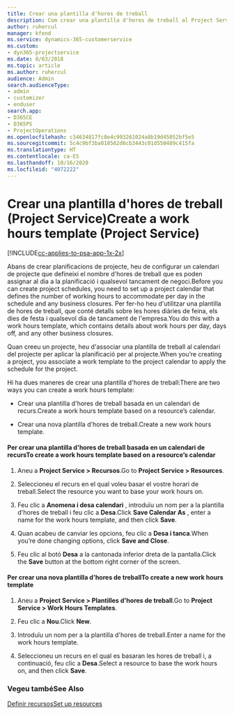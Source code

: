 ```yaml
---
title: Crear una plantilla d'hores de treball
description: Com crear una plantilla d'hores de treball al Project Service
author: ruhercul
manager: kfend
ms.service: dynamics-365-customerservice
ms.custom:
- dyn365-projectservice
ms.date: 8/03/2018
ms.topic: article
ms.author: ruhercul
audience: Admin
search.audienceType:
- admin
- customizer
- enduser
search.app:
- D365CE
- D365PS
- ProjectOperations
ms.openlocfilehash: c34634817fc8e4c993261024a8b19d45052bf5e5
ms.sourcegitcommit: 5c4c9bf3ba018562d6cb3443c01d550489c415fa
ms.translationtype: HT
ms.contentlocale: ca-ES
ms.lasthandoff: 10/16/2020
ms.locfileid: "4072222"
---
```

# <a name="create-a-work-hours-template-project-service"></a><span data-ttu-id="b3c5e-103">Crear una plantilla d'hores de treball (Project Service)</span><span class="sxs-lookup"><span data-stu-id="b3c5e-103">Create a work hours template (Project Service)</span></span>

[!INCLUDE[cc-applies-to-psa-app-1x-2x](../includes/cc-applies-to-psa-app-1x-2x.md)]

<span data-ttu-id="b3c5e-104">Abans de crear planificacions de projecte, heu de configurar un calendari de projecte que defineixi el nombre d'hores de treball que es poden assignar al dia a la planificació i qualsevol tancament de negoci.</span><span class="sxs-lookup"><span data-stu-id="b3c5e-104">Before you can create project schedules, you need to set up a project calendar that defines the number of working hours to accommodate per day in the schedule and any business closures.</span></span> <span data-ttu-id="b3c5e-105">Per fer-ho heu d'utilitzar una plantilla de hores de treball, que conté detalls sobre les hores diàries de feina, els dies de festa i qualsevol dia de tancament de l'empresa.</span><span class="sxs-lookup"><span data-stu-id="b3c5e-105">You do this with a work hours template, which contains details about work hours per day, days off, and any other business closures.</span></span>  
  
 <span data-ttu-id="b3c5e-106">Quan creeu un projecte, heu d'associar una plantilla de treball al calendari del projecte per aplicar la planificació per al projecte.</span><span class="sxs-lookup"><span data-stu-id="b3c5e-106">When you’re creating a project, you associate a work template to the project calendar to apply the schedule for the project.</span></span>  
  
 <span data-ttu-id="b3c5e-107">Hi ha dues maneres de crear una plantilla d'hores de treball:</span><span class="sxs-lookup"><span data-stu-id="b3c5e-107">There are two ways you can create a work hours template:</span></span>  
  
-   <span data-ttu-id="b3c5e-108">Crear una plantilla d'hores de treball basada en un calendari de recurs.</span><span class="sxs-lookup"><span data-stu-id="b3c5e-108">Create a work hours template based on a resource’s calendar.</span></span>  
  
-   <span data-ttu-id="b3c5e-109">Crear una nova plantilla d'hores de treball.</span><span class="sxs-lookup"><span data-stu-id="b3c5e-109">Create a new work hours template.</span></span>  
  
#### <a name="to-create-a-work-hours-template-based-on-a-resources-calendar"></a><span data-ttu-id="b3c5e-110">Per crear una plantilla d'hores de treball basada en un calendari de recurs</span><span class="sxs-lookup"><span data-stu-id="b3c5e-110">To create a work hours template based on a resource’s calendar</span></span>  
  
1.  <span data-ttu-id="b3c5e-111">Aneu a **Project Service > Recursos**.</span><span class="sxs-lookup"><span data-stu-id="b3c5e-111">Go to **Project Service > Resources**.</span></span>  
  
2.  <span data-ttu-id="b3c5e-112">Seleccioneu el recurs en el qual voleu basar el vostre horari de treball.</span><span class="sxs-lookup"><span data-stu-id="b3c5e-112">Select the resource you want to base your work hours on.</span></span>  
  
3.  <span data-ttu-id="b3c5e-113">Feu clic a **Anomena i desa calendari** , introduïu un nom per a la plantilla d'hores de treball i feu clic a **Desa**.</span><span class="sxs-lookup"><span data-stu-id="b3c5e-113">Click **Save Calendar As** , enter a name for the work hours template, and then click **Save**.</span></span>  
  
4.  <span data-ttu-id="b3c5e-114">Quan acabeu de canviar les opcions, feu clic a **Desa i tanca**.</span><span class="sxs-lookup"><span data-stu-id="b3c5e-114">When you’re done changing options, click **Save and Close**.</span></span>  
  
5.  <span data-ttu-id="b3c5e-115">Feu clic al botó **Desa** a la cantonada inferior dreta de la pantalla.</span><span class="sxs-lookup"><span data-stu-id="b3c5e-115">Click the **Save** button at the bottom right corner of the screen.</span></span>  
  
#### <a name="to-create-a-new-work-hours-template"></a><span data-ttu-id="b3c5e-116">Per crear una nova plantilla d'hores de treball</span><span class="sxs-lookup"><span data-stu-id="b3c5e-116">To create a new work hours template</span></span>  
  
1.  <span data-ttu-id="b3c5e-117">Aneu a **Project Service > Plantilles d'hores de treball**.</span><span class="sxs-lookup"><span data-stu-id="b3c5e-117">Go to **Project Service > Work Hours Templates**.</span></span>  
  
2.  <span data-ttu-id="b3c5e-118">Feu clic a **Nou**.</span><span class="sxs-lookup"><span data-stu-id="b3c5e-118">Click **New**.</span></span>  
  
3.  <span data-ttu-id="b3c5e-119">Introduïu un nom per a la plantilla d'hores de treball.</span><span class="sxs-lookup"><span data-stu-id="b3c5e-119">Enter a name for the work hours template.</span></span>  
  
4.  <span data-ttu-id="b3c5e-120">Seleccioneu un recurs en el qual es basaran les hores de treball i, a continuació, feu clic a **Desa**.</span><span class="sxs-lookup"><span data-stu-id="b3c5e-120">Select a resource to base the work hours on, and then click **Save**.</span></span>  
  
### <a name="see-also"></a><span data-ttu-id="b3c5e-121">Vegeu també</span><span class="sxs-lookup"><span data-stu-id="b3c5e-121">See Also</span></span>  
 [<span data-ttu-id="b3c5e-122">Definir recursos</span><span class="sxs-lookup"><span data-stu-id="b3c5e-122">Set up resources</span></span>](../psa/set-up-resources.md)
